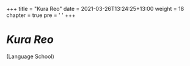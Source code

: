 +++
title = "Kura Reo"
date = 2021-03-26T13:24:25+13:00
weight = 18
chapter = true
pre = '<i class="fas fa-fire"></i> '
+++


# *Kura Reo* 

(Language School)



